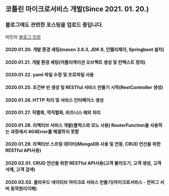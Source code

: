 ## 코틀린 마이크로서비스 개발(Since 2021. 01. 20.)

### 블로그에도 관련한 포스팅을 업로드 중입니다.

박민의 [블로그 입장](https://blog.naver.com/pplm1042)

#### 2020.01.20. 개발 환경 세팅(maven 3.6.3, JDK 8, 인텔리제이, Springboot 설치)
#### 2020.01.21. 개발 환경 세팅(어플리케이션 오브젝트 생성 및 컨텍스트 정의)
#### 2020.01.22. yaml 파일 수정 및 프로파일 사용
#### 2020.01.25. 조건부 빈 생성 및 RESTful 서비스 만들기 시작(RestController 생성)
#### 2020.01.26. HTTP 처리 및 서비스 인터페이스 생성
#### 2020.01.27. 직렬화, 역직렬화, 비즈니스 예외 처리
#### 2020.01.28. 리액티브 서비스 개발(플럭스와 모노 사용) RouterFunction을 사용하는 과정에서 404Error를 해결하지 못함
#### 2020.01.29. 리액티브 스프링 데이터(MongoDB 사용 및 연동, CRUD 연산을 위한 RESTful API사용)
#### 2020.02.01. CRUD 연산을 위한 RESTful API사용(고객 불러오기, 고객 생성, 고객 삭제, 고객 검색)
#### 2020.02.02. 클라우드 네이티브 마이크로 서비스 만들기(마이크로서비스 - 컨피그 서버 동작원리이해)

